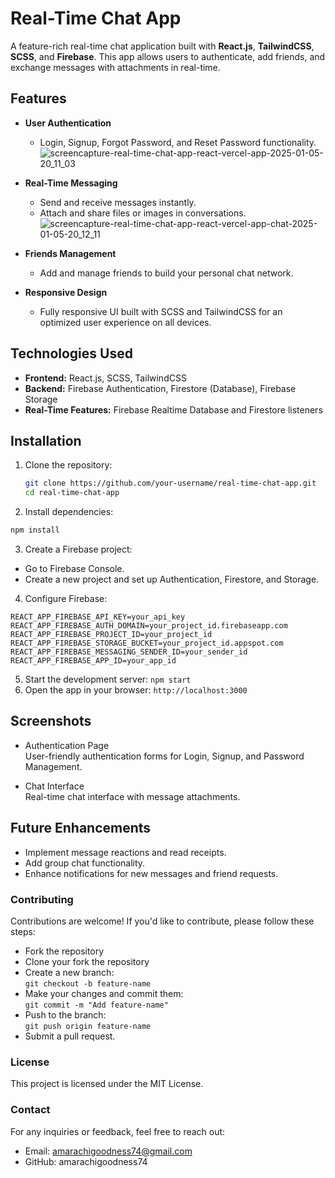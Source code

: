 # Real-Time Chat App  

A feature-rich real-time chat application built with **React.js**, **TailwindCSS**, **SCSS**, and **Firebase**. This app allows users to authenticate, add friends, and exchange messages with attachments in real-time.  

## Features  

- **User Authentication**  
  - Login, Signup, Forgot Password, and Reset Password functionality.
  ![screencapture-real-time-chat-app-react-vercel-app-2025-01-05-20_11_03](https://github.com/user-attachments/assets/a44980a5-5186-47d4-90f7-2d1966627639)
      

- **Real-Time Messaging**  
  - Send and receive messages instantly.  
  - Attach and share files or images in conversations.
  ![screencapture-real-time-chat-app-react-vercel-app-chat-2025-01-05-20_12_11](https://github.com/user-attachments/assets/a7d5ea51-95d5-49d8-b69f-7fefbca92134)


- **Friends Management**  
  - Add and manage friends to build your personal chat network.  

- **Responsive Design**  
  - Fully responsive UI built with SCSS and TailwindCSS for an optimized user experience on all devices.  

## Technologies Used  

- **Frontend:** React.js, SCSS, TailwindCSS  
- **Backend:** Firebase Authentication, Firestore (Database), Firebase Storage  
- **Real-Time Features:** Firebase Realtime Database and Firestore listeners  

## Installation  

1. Clone the repository:  
   ```bash
   git clone https://github.com/your-username/real-time-chat-app.git
   cd real-time-chat-app
   ```
2. Install dependencies:
  ```bash
  npm install 
  ```
3. Create a Firebase project:
  - Go to Firebase Console.
  - Create a new project and set up Authentication, Firestore, and Storage.
4. Configure Firebase:
  ```
  REACT_APP_FIREBASE_API_KEY=your_api_key
  REACT_APP_FIREBASE_AUTH_DOMAIN=your_project_id.firebaseapp.com
  REACT_APP_FIREBASE_PROJECT_ID=your_project_id
  REACT_APP_FIREBASE_STORAGE_BUCKET=your_project_id.appspot.com
  REACT_APP_FIREBASE_MESSAGING_SENDER_ID=your_sender_id
  REACT_APP_FIREBASE_APP_ID=your_app_id
  ```
5. Start the development server: `npm start`
6. Open the app in your browser: `http://localhost:3000`

## Screenshots
  - Authentication Page \
  User-friendly authentication forms for Login, Signup, and Password Management.

  - Chat Interface \
  Real-time chat interface with message attachments.

## Future Enhancements 
  - Implement message reactions and read receipts.
  - Add group chat functionality.
  - Enhance notifications for new messages and friend requests.

### Contributing
Contributions are welcome! If you'd like to contribute, please follow these steps:

- Fork the repository  
- Clone your fork the repository  
- Create a new branch:   
  ``` git checkout -b feature-name ```  
- Make your changes and commit them:   
``` git commit -m "Add feature-name" ```  
- Push to the branch:  
``` git push origin feature-name ```  
- Submit a pull request. 

### License
This project is licensed under the MIT License. 

### Contact
For any inquiries or feedback, feel free to reach out:

  - Email: amarachigoodness74@gmail.com
  - GitHub: amarachigoodness74



